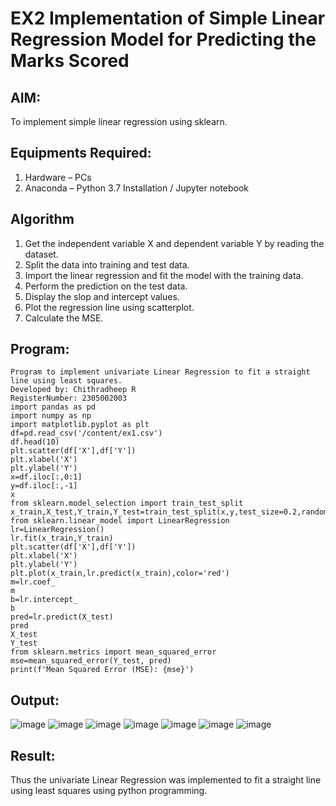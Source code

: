 # EX2 Implementation of Simple Linear Regression Model for Predicting the Marks Scored
## AIM:
To implement simple linear regression using sklearn.

## Equipments Required:
1. Hardware – PCs
2. Anaconda – Python 3.7 Installation / Jupyter notebook

## Algorithm
1. Get the independent variable X and dependent variable Y by reading the dataset.
2. Split the data into training and test data.
3. Import the linear regression and fit the model with the training data.
4. Perform the prediction on the test data.
5. Display the slop and intercept values.
6. Plot the regression line using scatterplot.
7. Calculate the MSE.

## Program:
```
Program to implement univariate Linear Regression to fit a straight line using least squares.
Developed by: Chithradheep R
RegisterNumber: 2305002003
import pandas as pd
import numpy as np
import matplotlib.pyplot as plt
df=pd.read_csv('/content/ex1.csv')
df.head(10)
plt.scatter(df['X'],df['Y'])
plt.xlabel('X')
plt.ylabel('Y')
x=df.iloc[:,0:1]
y=df.iloc[:,-1]
x
from sklearn.model_selection import train_test_split
x_train,X_test,Y_train,Y_test=train_test_split(x,y,test_size=0.2,random_state=0)
from sklearn.linear_model import LinearRegression
lr=LinearRegression()
lr.fit(x_train,Y_train)
plt.scatter(df['X'],df['Y'])
plt.xlabel('X')
plt.ylabel('Y')
plt.plot(x_train,lr.predict(x_train),color='red')
m=lr.coef_
m
b=lr.intercept_
b
pred=lr.predict(X_test)
pred
X_test
Y_test
from sklearn.metrics import mean_squared_error
mse=mean_squared_error(Y_test, pred)
print(f'Mean Squared Error (MSE): {mse}')

```

## Output:

![image](https://github.com/user-attachments/assets/addcb517-4910-4041-995c-14d9f44a64e5)
![image](https://github.com/user-attachments/assets/a024ce6b-0b4d-442c-8165-c999079c3c77)
![image](https://github.com/user-attachments/assets/0defcb46-f4a7-4437-91d7-8cbdc1605ebd)
![image](https://github.com/user-attachments/assets/83095545-ac48-4e3d-9a44-bf70d1815d87)
![image](https://github.com/user-attachments/assets/9245895b-5b6b-445c-96d6-f3e1080634f1)
![image](https://github.com/user-attachments/assets/c3315e54-e207-478d-91e1-c2b24492ebbb)
![image](https://github.com/user-attachments/assets/04ee10a0-9a7e-42e8-a58f-1cd8a6c0d256)



## Result:
Thus the univariate Linear Regression was implemented to fit a straight line using least squares using python programming.
